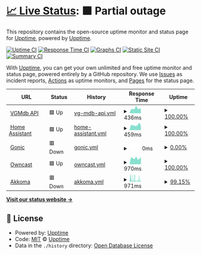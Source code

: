 # [📈 Live Status](https://hufman.github.io/upptime): <!--live status--> **🟧 Partial outage**

This repository contains the open-source uptime monitor and status page for [Upptime](https://upptime.js.org), powered by [Upptime](https://github.com/upptime/upptime).

[![Uptime CI](https://github.com/hufman/upptime/workflows/Uptime%20CI/badge.svg)](https://github.com/hufman/upptime/actions?query=workflow%3A%22Uptime+CI%22)
[![Response Time CI](https://github.com/hufman/upptime/workflows/Response%20Time%20CI/badge.svg)](https://github.com/hufman/upptime/actions?query=workflow%3A%22Response+Time+CI%22)
[![Graphs CI](https://github.com/hufman/upptime/workflows/Graphs%20CI/badge.svg)](https://github.com/hufman/upptime/actions?query=workflow%3A%22Graphs+CI%22)
[![Static Site CI](https://github.com/hufman/upptime/workflows/Static%20Site%20CI/badge.svg)](https://github.com/hufman/upptime/actions?query=workflow%3A%22Static+Site+CI%22)
[![Summary CI](https://github.com/hufman/upptime/workflows/Summary%20CI/badge.svg)](https://github.com/hufman/upptime/actions?query=workflow%3A%22Summary+CI%22)

With [Upptime](https://upptime.js.org), you can get your own unlimited and free uptime monitor and status page, powered entirely by a GitHub repository. We use [Issues](https://github.com/upptime/upptime/issues) as incident reports, [Actions](https://github.com/hufman/upptime/actions) as uptime monitors, and [Pages](https://hufman.github.io/upptime) for the status page.

<!--start: status pages-->
<!-- This summary is generated by Upptime (https://github.com/upptime/upptime) -->
<!-- Do not edit this manually, your changes will be overwritten -->
<!-- prettier-ignore -->
| URL | Status | History | Response Time | Uptime |
| --- | ------ | ------- | ------------- | ------ |
| <img alt="" src="https://icons.duckduckgo.com/ip3/vgmdb.info.ico" height="13"> [VGMdb API](https://vgmdb.info) | 🟩 Up | [vg-mdb-api.yml](https://github.com/hufman/upptime/commits/HEAD/history/vg-mdb-api.yml) | <details><summary><img alt="Response time graph" src="./graphs/vg-mdb-api/response-time-week.png" height="20"> 436ms</summary><br><a href="https://hufman.github.io/upptime/history/vg-mdb-api"><img alt="Response time 710" src="https://img.shields.io/endpoint?url=https%3A%2F%2Fraw.githubusercontent.com%2Fhufman%2Fupptime%2FHEAD%2Fapi%2Fvg-mdb-api%2Fresponse-time.json"></a><br><a href="https://hufman.github.io/upptime/history/vg-mdb-api"><img alt="24-hour response time 424" src="https://img.shields.io/endpoint?url=https%3A%2F%2Fraw.githubusercontent.com%2Fhufman%2Fupptime%2FHEAD%2Fapi%2Fvg-mdb-api%2Fresponse-time-day.json"></a><br><a href="https://hufman.github.io/upptime/history/vg-mdb-api"><img alt="7-day response time 436" src="https://img.shields.io/endpoint?url=https%3A%2F%2Fraw.githubusercontent.com%2Fhufman%2Fupptime%2FHEAD%2Fapi%2Fvg-mdb-api%2Fresponse-time-week.json"></a><br><a href="https://hufman.github.io/upptime/history/vg-mdb-api"><img alt="30-day response time 391" src="https://img.shields.io/endpoint?url=https%3A%2F%2Fraw.githubusercontent.com%2Fhufman%2Fupptime%2FHEAD%2Fapi%2Fvg-mdb-api%2Fresponse-time-month.json"></a><br><a href="https://hufman.github.io/upptime/history/vg-mdb-api"><img alt="1-year response time 328" src="https://img.shields.io/endpoint?url=https%3A%2F%2Fraw.githubusercontent.com%2Fhufman%2Fupptime%2FHEAD%2Fapi%2Fvg-mdb-api%2Fresponse-time-year.json"></a></details> | <details><summary><a href="https://hufman.github.io/upptime/history/vg-mdb-api">100.00%</a></summary><a href="https://hufman.github.io/upptime/history/vg-mdb-api"><img alt="All-time uptime 97.87%" src="https://img.shields.io/endpoint?url=https%3A%2F%2Fraw.githubusercontent.com%2Fhufman%2Fupptime%2FHEAD%2Fapi%2Fvg-mdb-api%2Fuptime.json"></a><br><a href="https://hufman.github.io/upptime/history/vg-mdb-api"><img alt="24-hour uptime 100.00%" src="https://img.shields.io/endpoint?url=https%3A%2F%2Fraw.githubusercontent.com%2Fhufman%2Fupptime%2FHEAD%2Fapi%2Fvg-mdb-api%2Fuptime-day.json"></a><br><a href="https://hufman.github.io/upptime/history/vg-mdb-api"><img alt="7-day uptime 100.00%" src="https://img.shields.io/endpoint?url=https%3A%2F%2Fraw.githubusercontent.com%2Fhufman%2Fupptime%2FHEAD%2Fapi%2Fvg-mdb-api%2Fuptime-week.json"></a><br><a href="https://hufman.github.io/upptime/history/vg-mdb-api"><img alt="30-day uptime 100.00%" src="https://img.shields.io/endpoint?url=https%3A%2F%2Fraw.githubusercontent.com%2Fhufman%2Fupptime%2FHEAD%2Fapi%2Fvg-mdb-api%2Fuptime-month.json"></a><br><a href="https://hufman.github.io/upptime/history/vg-mdb-api"><img alt="1-year uptime 96.60%" src="https://img.shields.io/endpoint?url=https%3A%2F%2Fraw.githubusercontent.com%2Fhufman%2Fupptime%2FHEAD%2Fapi%2Fvg-mdb-api%2Fuptime-year.json"></a></details>
| <img alt="" src="https://icons.duckduckgo.com/ip3/hass.chez.chat.ico" height="13"> [Home Assistant](https://hass.chez.chat/lovelace) | 🟩 Up | [home-assistant.yml](https://github.com/hufman/upptime/commits/HEAD/history/home-assistant.yml) | <details><summary><img alt="Response time graph" src="./graphs/home-assistant/response-time-week.png" height="20"> 459ms</summary><br><a href="https://hufman.github.io/upptime/history/home-assistant"><img alt="Response time 441" src="https://img.shields.io/endpoint?url=https%3A%2F%2Fraw.githubusercontent.com%2Fhufman%2Fupptime%2FHEAD%2Fapi%2Fhome-assistant%2Fresponse-time.json"></a><br><a href="https://hufman.github.io/upptime/history/home-assistant"><img alt="24-hour response time 391" src="https://img.shields.io/endpoint?url=https%3A%2F%2Fraw.githubusercontent.com%2Fhufman%2Fupptime%2FHEAD%2Fapi%2Fhome-assistant%2Fresponse-time-day.json"></a><br><a href="https://hufman.github.io/upptime/history/home-assistant"><img alt="7-day response time 459" src="https://img.shields.io/endpoint?url=https%3A%2F%2Fraw.githubusercontent.com%2Fhufman%2Fupptime%2FHEAD%2Fapi%2Fhome-assistant%2Fresponse-time-week.json"></a><br><a href="https://hufman.github.io/upptime/history/home-assistant"><img alt="30-day response time 503" src="https://img.shields.io/endpoint?url=https%3A%2F%2Fraw.githubusercontent.com%2Fhufman%2Fupptime%2FHEAD%2Fapi%2Fhome-assistant%2Fresponse-time-month.json"></a><br><a href="https://hufman.github.io/upptime/history/home-assistant"><img alt="1-year response time 467" src="https://img.shields.io/endpoint?url=https%3A%2F%2Fraw.githubusercontent.com%2Fhufman%2Fupptime%2FHEAD%2Fapi%2Fhome-assistant%2Fresponse-time-year.json"></a></details> | <details><summary><a href="https://hufman.github.io/upptime/history/home-assistant">100.00%</a></summary><a href="https://hufman.github.io/upptime/history/home-assistant"><img alt="All-time uptime 99.52%" src="https://img.shields.io/endpoint?url=https%3A%2F%2Fraw.githubusercontent.com%2Fhufman%2Fupptime%2FHEAD%2Fapi%2Fhome-assistant%2Fuptime.json"></a><br><a href="https://hufman.github.io/upptime/history/home-assistant"><img alt="24-hour uptime 100.00%" src="https://img.shields.io/endpoint?url=https%3A%2F%2Fraw.githubusercontent.com%2Fhufman%2Fupptime%2FHEAD%2Fapi%2Fhome-assistant%2Fuptime-day.json"></a><br><a href="https://hufman.github.io/upptime/history/home-assistant"><img alt="7-day uptime 100.00%" src="https://img.shields.io/endpoint?url=https%3A%2F%2Fraw.githubusercontent.com%2Fhufman%2Fupptime%2FHEAD%2Fapi%2Fhome-assistant%2Fuptime-week.json"></a><br><a href="https://hufman.github.io/upptime/history/home-assistant"><img alt="30-day uptime 100.00%" src="https://img.shields.io/endpoint?url=https%3A%2F%2Fraw.githubusercontent.com%2Fhufman%2Fupptime%2FHEAD%2Fapi%2Fhome-assistant%2Fuptime-month.json"></a><br><a href="https://hufman.github.io/upptime/history/home-assistant"><img alt="1-year uptime 99.41%" src="https://img.shields.io/endpoint?url=https%3A%2F%2Fraw.githubusercontent.com%2Fhufman%2Fupptime%2FHEAD%2Fapi%2Fhome-assistant%2Fuptime-year.json"></a></details>
| <img alt="" src="https://icons.duckduckgo.com/ip3/listen.alucodev.net.ico" height="13"> [Gonic](https://listen.alucodev.net) | 🟥 Down | [gonic.yml](https://github.com/hufman/upptime/commits/HEAD/history/gonic.yml) | <details><summary><img alt="Response time graph" src="./graphs/gonic/response-time-week.png" height="20"> 0ms</summary><br><a href="https://hufman.github.io/upptime/history/gonic"><img alt="Response time 0" src="https://img.shields.io/endpoint?url=https%3A%2F%2Fraw.githubusercontent.com%2Fhufman%2Fupptime%2FHEAD%2Fapi%2Fgonic%2Fresponse-time.json"></a><br><a href="https://hufman.github.io/upptime/history/gonic"><img alt="24-hour response time 0" src="https://img.shields.io/endpoint?url=https%3A%2F%2Fraw.githubusercontent.com%2Fhufman%2Fupptime%2FHEAD%2Fapi%2Fgonic%2Fresponse-time-day.json"></a><br><a href="https://hufman.github.io/upptime/history/gonic"><img alt="7-day response time 0" src="https://img.shields.io/endpoint?url=https%3A%2F%2Fraw.githubusercontent.com%2Fhufman%2Fupptime%2FHEAD%2Fapi%2Fgonic%2Fresponse-time-week.json"></a><br><a href="https://hufman.github.io/upptime/history/gonic"><img alt="30-day response time 0" src="https://img.shields.io/endpoint?url=https%3A%2F%2Fraw.githubusercontent.com%2Fhufman%2Fupptime%2FHEAD%2Fapi%2Fgonic%2Fresponse-time-month.json"></a><br><a href="https://hufman.github.io/upptime/history/gonic"><img alt="1-year response time 0" src="https://img.shields.io/endpoint?url=https%3A%2F%2Fraw.githubusercontent.com%2Fhufman%2Fupptime%2FHEAD%2Fapi%2Fgonic%2Fresponse-time-year.json"></a></details> | <details><summary><a href="https://hufman.github.io/upptime/history/gonic">0.00%</a></summary><a href="https://hufman.github.io/upptime/history/gonic"><img alt="All-time uptime 5.23%" src="https://img.shields.io/endpoint?url=https%3A%2F%2Fraw.githubusercontent.com%2Fhufman%2Fupptime%2FHEAD%2Fapi%2Fgonic%2Fuptime.json"></a><br><a href="https://hufman.github.io/upptime/history/gonic"><img alt="24-hour uptime 0.00%" src="https://img.shields.io/endpoint?url=https%3A%2F%2Fraw.githubusercontent.com%2Fhufman%2Fupptime%2FHEAD%2Fapi%2Fgonic%2Fuptime-day.json"></a><br><a href="https://hufman.github.io/upptime/history/gonic"><img alt="7-day uptime 0.00%" src="https://img.shields.io/endpoint?url=https%3A%2F%2Fraw.githubusercontent.com%2Fhufman%2Fupptime%2FHEAD%2Fapi%2Fgonic%2Fuptime-week.json"></a><br><a href="https://hufman.github.io/upptime/history/gonic"><img alt="30-day uptime 0.00%" src="https://img.shields.io/endpoint?url=https%3A%2F%2Fraw.githubusercontent.com%2Fhufman%2Fupptime%2FHEAD%2Fapi%2Fgonic%2Fuptime-month.json"></a><br><a href="https://hufman.github.io/upptime/history/gonic"><img alt="1-year uptime 0.00%" src="https://img.shields.io/endpoint?url=https%3A%2F%2Fraw.githubusercontent.com%2Fhufman%2Fupptime%2FHEAD%2Fapi%2Fgonic%2Fuptime-year.json"></a></details>
| <img alt="" src="https://icons.duckduckgo.com/ip3/owncast.hufman.me.ico" height="13"> [Owncast](https://owncast.hufman.me) | 🟩 Up | [owncast.yml](https://github.com/hufman/upptime/commits/HEAD/history/owncast.yml) | <details><summary><img alt="Response time graph" src="./graphs/owncast/response-time-week.png" height="20"> 970ms</summary><br><a href="https://hufman.github.io/upptime/history/owncast"><img alt="Response time 854" src="https://img.shields.io/endpoint?url=https%3A%2F%2Fraw.githubusercontent.com%2Fhufman%2Fupptime%2FHEAD%2Fapi%2Fowncast%2Fresponse-time.json"></a><br><a href="https://hufman.github.io/upptime/history/owncast"><img alt="24-hour response time 1166" src="https://img.shields.io/endpoint?url=https%3A%2F%2Fraw.githubusercontent.com%2Fhufman%2Fupptime%2FHEAD%2Fapi%2Fowncast%2Fresponse-time-day.json"></a><br><a href="https://hufman.github.io/upptime/history/owncast"><img alt="7-day response time 970" src="https://img.shields.io/endpoint?url=https%3A%2F%2Fraw.githubusercontent.com%2Fhufman%2Fupptime%2FHEAD%2Fapi%2Fowncast%2Fresponse-time-week.json"></a><br><a href="https://hufman.github.io/upptime/history/owncast"><img alt="30-day response time 982" src="https://img.shields.io/endpoint?url=https%3A%2F%2Fraw.githubusercontent.com%2Fhufman%2Fupptime%2FHEAD%2Fapi%2Fowncast%2Fresponse-time-month.json"></a><br><a href="https://hufman.github.io/upptime/history/owncast"><img alt="1-year response time 887" src="https://img.shields.io/endpoint?url=https%3A%2F%2Fraw.githubusercontent.com%2Fhufman%2Fupptime%2FHEAD%2Fapi%2Fowncast%2Fresponse-time-year.json"></a></details> | <details><summary><a href="https://hufman.github.io/upptime/history/owncast">100.00%</a></summary><a href="https://hufman.github.io/upptime/history/owncast"><img alt="All-time uptime 98.18%" src="https://img.shields.io/endpoint?url=https%3A%2F%2Fraw.githubusercontent.com%2Fhufman%2Fupptime%2FHEAD%2Fapi%2Fowncast%2Fuptime.json"></a><br><a href="https://hufman.github.io/upptime/history/owncast"><img alt="24-hour uptime 100.00%" src="https://img.shields.io/endpoint?url=https%3A%2F%2Fraw.githubusercontent.com%2Fhufman%2Fupptime%2FHEAD%2Fapi%2Fowncast%2Fuptime-day.json"></a><br><a href="https://hufman.github.io/upptime/history/owncast"><img alt="7-day uptime 100.00%" src="https://img.shields.io/endpoint?url=https%3A%2F%2Fraw.githubusercontent.com%2Fhufman%2Fupptime%2FHEAD%2Fapi%2Fowncast%2Fuptime-week.json"></a><br><a href="https://hufman.github.io/upptime/history/owncast"><img alt="30-day uptime 99.97%" src="https://img.shields.io/endpoint?url=https%3A%2F%2Fraw.githubusercontent.com%2Fhufman%2Fupptime%2FHEAD%2Fapi%2Fowncast%2Fuptime-month.json"></a><br><a href="https://hufman.github.io/upptime/history/owncast"><img alt="1-year uptime 99.38%" src="https://img.shields.io/endpoint?url=https%3A%2F%2Fraw.githubusercontent.com%2Fhufman%2Fupptime%2FHEAD%2Fapi%2Fowncast%2Fuptime-year.json"></a></details>
| <img alt="" src="https://icons.duckduckgo.com/ip3/akkoma.chez.chat.ico" height="13"> [Akkoma](https://akkoma.chez.chat) | 🟥 Down | [akkoma.yml](https://github.com/hufman/upptime/commits/HEAD/history/akkoma.yml) | <details><summary><img alt="Response time graph" src="./graphs/akkoma/response-time-week.png" height="20"> 971ms</summary><br><a href="https://hufman.github.io/upptime/history/akkoma"><img alt="Response time 778" src="https://img.shields.io/endpoint?url=https%3A%2F%2Fraw.githubusercontent.com%2Fhufman%2Fupptime%2FHEAD%2Fapi%2Fakkoma%2Fresponse-time.json"></a><br><a href="https://hufman.github.io/upptime/history/akkoma"><img alt="24-hour response time 430" src="https://img.shields.io/endpoint?url=https%3A%2F%2Fraw.githubusercontent.com%2Fhufman%2Fupptime%2FHEAD%2Fapi%2Fakkoma%2Fresponse-time-day.json"></a><br><a href="https://hufman.github.io/upptime/history/akkoma"><img alt="7-day response time 971" src="https://img.shields.io/endpoint?url=https%3A%2F%2Fraw.githubusercontent.com%2Fhufman%2Fupptime%2FHEAD%2Fapi%2Fakkoma%2Fresponse-time-week.json"></a><br><a href="https://hufman.github.io/upptime/history/akkoma"><img alt="30-day response time 1179" src="https://img.shields.io/endpoint?url=https%3A%2F%2Fraw.githubusercontent.com%2Fhufman%2Fupptime%2FHEAD%2Fapi%2Fakkoma%2Fresponse-time-month.json"></a><br><a href="https://hufman.github.io/upptime/history/akkoma"><img alt="1-year response time 810" src="https://img.shields.io/endpoint?url=https%3A%2F%2Fraw.githubusercontent.com%2Fhufman%2Fupptime%2FHEAD%2Fapi%2Fakkoma%2Fresponse-time-year.json"></a></details> | <details><summary><a href="https://hufman.github.io/upptime/history/akkoma">99.15%</a></summary><a href="https://hufman.github.io/upptime/history/akkoma"><img alt="All-time uptime 99.41%" src="https://img.shields.io/endpoint?url=https%3A%2F%2Fraw.githubusercontent.com%2Fhufman%2Fupptime%2FHEAD%2Fapi%2Fakkoma%2Fuptime.json"></a><br><a href="https://hufman.github.io/upptime/history/akkoma"><img alt="24-hour uptime 98.78%" src="https://img.shields.io/endpoint?url=https%3A%2F%2Fraw.githubusercontent.com%2Fhufman%2Fupptime%2FHEAD%2Fapi%2Fakkoma%2Fuptime-day.json"></a><br><a href="https://hufman.github.io/upptime/history/akkoma"><img alt="7-day uptime 99.15%" src="https://img.shields.io/endpoint?url=https%3A%2F%2Fraw.githubusercontent.com%2Fhufman%2Fupptime%2FHEAD%2Fapi%2Fakkoma%2Fuptime-week.json"></a><br><a href="https://hufman.github.io/upptime/history/akkoma"><img alt="30-day uptime 98.67%" src="https://img.shields.io/endpoint?url=https%3A%2F%2Fraw.githubusercontent.com%2Fhufman%2Fupptime%2FHEAD%2Fapi%2Fakkoma%2Fuptime-month.json"></a><br><a href="https://hufman.github.io/upptime/history/akkoma"><img alt="1-year uptime 99.06%" src="https://img.shields.io/endpoint?url=https%3A%2F%2Fraw.githubusercontent.com%2Fhufman%2Fupptime%2FHEAD%2Fapi%2Fakkoma%2Fuptime-year.json"></a></details>

<!--end: status pages-->

[**Visit our status website →**](https://hufman.github.io/upptime)

## 📄 License

- Powered by: [Upptime](https://github.com/upptime/upptime)
- Code: [MIT](./LICENSE) © [Upptime](https://upptime.js.org)
- Data in the `./history` directory: [Open Database License](https://opendatacommons.org/licenses/odbl/1-0/)

